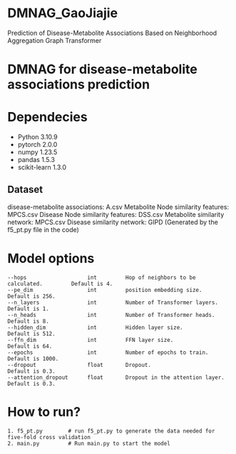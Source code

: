 # DMNAG_GaoJiajie
Prediction of Disease-Metabolite Associations Based on Neighborhood Aggregation Graph Transformer

# DMNAG for disease-metabolite associations prediction

# Dependecies
- Python 3.10.9
- pytorch 2.0.0
- numpy 1.23.5
- pandas 1.5.3
- scikit-learn 1.3.0


## Dataset
disease-metabolite associations: A.csv
Metabolite Node similarity features: MPCS.csv
Disease Node similarity features: DSS.csv
Metabolite similarity network: MPCS.csv
Disease similarity network: GIPD (Generated by the f5_pt.py file in the code)

# Model options
```
--hops                   int         Hop of neighbors to be calculated.         Default is 4.
--pe_dim                 int         position embedding size.                   Default is 256.
--n_layers               int         Number of Transformer layers.              Default is 1.
--n_heads                int         Number of Transformer heads.               Default is 8.
--hidden_dim             int         Hidden layer size.                         Default is 512.
--ffn_dim                int         FFN layer size.                            Default is 64.
--epochs                 int         Number of epochs to train.                 Default is 1000.
--dropout                float       Dropout.                                   Default is 0.3.
--attention_dropout      float       Dropout in the attention layer.            Default is 0.3.
```

# How to run?
```
1. f5_pt.py        # run f5_pt.py to generate the data needed for five-fold cross validation
2. main.py         # Run main.py to start the model
```
